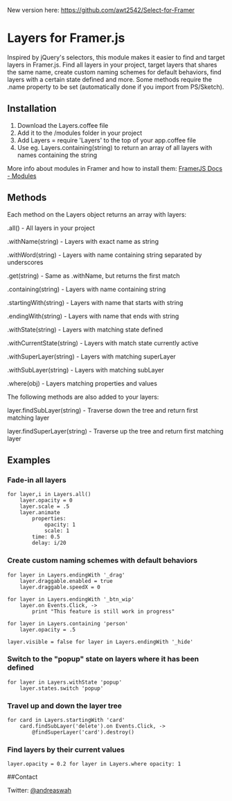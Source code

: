 New version here: https://github.com/awt2542/Select-for-Framer

# Layers for Framer.js

Inspired by jQuery's selectors, this module makes it easier to find and target layers in Framer.js. Find all layers in your project, target layers that shares the same name, create custom naming schemes for default behaviors, find layers with a certain state defined and more.
Some methods require the .name property to be set (automatically done if you import from PS/Sketch).

## Installation

1. Download the Layers.coffee file
2. Add it to the /modules folder in your project
3. Add Layers = require 'Layers' to the top of your app.coffee file
4. Use eg. Layers.containing(string) to return an array of all layers with names containing the string


More info about modules in Framer and how to install them: [FramerJS Docs - Modules](http://framerjs.com/docs/#modules)


## Methods

Each method on the Layers object returns an array with layers:

.all() - All layers in your project

.withName(string) - Layers with exact name as string

.withWord(string) - Layers with name containing string separated by underscores

.get(string) - Same as .withName, but returns the first match

.containing(string) - Layers with name containing string

.startingWith(string) - Layers with name that starts with string

.endingWith(string) - Layers with name that ends with string

.withState(string) - Layers with matching state defined

.withCurrentState(string) - Layers with match state currently active

.withSuperLayer(string) - Layers with matching superLayer

.withSubLayer(string) - Layers with matching subLayer

.where(obj) - Layers matching properties and values

The following methods are also added to your layers:

layer.findSubLayer(string) - Traverse down the tree and return first matching layer

layer.findSuperLayer(string) - Traverse up the tree and return first matching layer

## Examples

### Fade-in all layers 
	for layer,i in Layers.all()
		layer.opacity = 0
		layer.scale = .5
		layer.animate
			properties:
				opacity: 1
				scale: 1
			time: 0.5
			delay: i/20
		
### Create custom naming schemes with default behaviors
	for layer in Layers.endingWith '_drag'
		layer.draggable.enabled = true 
		layer.draggable.speedX = 0

	for layer in Layers.endingWith '_btn_wip'
		layer.on Events.Click, -> 
			print "This feature is still work in progress"

	for layer in Layers.containing 'person'
		layer.opacity = .5
		
	layer.visible = false for layer in Layers.endingWith '_hide'

### Switch to the "popup" state on layers where it has been defined
	for layer in Layers.withState 'popup'
		layer.states.switch 'popup'

### Travel up and down the layer tree 
	for card in Layers.startingWith 'card'
		card.findSubLayer('delete').on Events.Click, ->
			@findSuperLayer('card').destroy()

### Find layers by their current values
	layer.opacity = 0.2 for layer in Layers.where opacity: 1


##Contact

Twitter: [@andreaswah](http://twitter.com/andreaswah)

